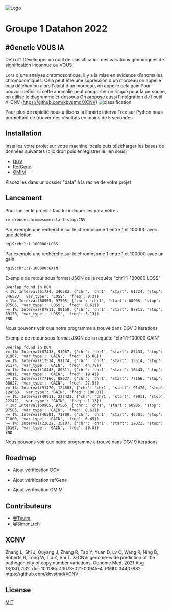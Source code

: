 
![Logo](https://pole-bfcare.com/wp-content/uploads/2022/01/3eme-datathon.jpg)


# Groupe 1 Datahon 2022
## \#Genetic VOUS IA
Défi n°1
Développer un outil de classification des variations génomiques de signification inconnue ou VOUS

Lors d'une analyse chromosomique, il y a la mise en évidence d'anomalies chromosomiques. Cela peut être une supression d'un morceau on appelle cela délétion ou alors l'ajout d'un morceau, on appelle cela gain
Pour pouvoir définir si cette anomalie peut comporter un risque pour la personne, on utilise le diagramme ci-dessous
On propose aussi l'intégration de l'outil X-CNV (https://github.com/kbvstmd/XCNV)
![classification](https://i.imgur.com/yE1E1JS.png)

Pour plus de rapidité nous utilisons la librairie intervalTree sur Python nous permettant de trouver des résultats en moins de 5 secondes
## Installation

Installez votre projet sur votre machine locale puis télécharger les bases de données suivantes (clic droit puis enregistrer le lien sous) 

- [DGV](http://dgv.tcag.ca/dgv/docs/DGV.GS.March2016.50percent.GainLossSep.Final.hg19.gff3)
- [RefGene](http://hgdownload.cse.ucsc.edu/goldenPath/hg19/database/refGene.txt.gz)
- [OMIM]()


Placez les dans un dossier "data" à la racine de votre projet 

## Lancement

Pour lancer le projet il faut lui indiquer les paramètres
```
reference:chromosome:start-stop:CNV
```
Par exemple une recherche sur le chromosome 1 entre 1 et 100000 avec une délétion
```
hg19:chr1:1-100000:LOSS
```
Par exemple une recherche sur le chromosome 1 entre 1 et 100000 avec un gain
```
hg19:chr1:1-100000:GAIN
```

Exemple de retour sous format JSON de la requête "chr1:1-100000:LOSS"
```
Overlap found in DGV
< 1%: Interval(61724, 346583, {'chr': 'chr1', 'start': 61724, 'stop': 346583, 'var_type': 'LOSS', 'freq': 0.3})
< 1%: Interval(60905, 97505, {'chr': 'chr1', 'start': 60905, 'stop': 97505, 'var_type': 'LOSS', 'freq': 0.61})
>= 1%: Interval(87811, 89158, {'chr': 'chr1', 'start': 87811, 'stop': 89158, 'var_type': 'LOSS', 'freq': 3.13})
END
```
Nous pouvons voir que notre programme a trouvé dans DGV 3 itérations 

Exemple de retour sous format JSON de la requête "chr1:1-100000:GAIN"
```
Overlap found in DGV
>= 1%: Interval(87433, 91967, {'chr': 'chr1', 'start': 87433, 'stop': 91967, 'var_type': 'GAIN', 'freq': 16.88})
>= 1%: Interval(13514, 91174, {'chr': 'chr1', 'start': 13514, 'stop': 91174, 'var_type': 'GAIN', 'freq': 44.78})
>= 1%: Interval(10443, 80811, {'chr': 'chr1', 'start': 10443, 'stop': 80811, 'var_type': 'GAIN', 'freq': 19.4})
>= 1%: Interval(77166, 88027, {'chr': 'chr1', 'start': 77166, 'stop': 88027, 'var_type': 'GAIN', 'freq': 27.5})
>= 1%: Interval(91470, 124563, {'chr': 'chr1', 'start': 91470, 'stop': 124563, 'var_type': 'GAIN', 'freq': 100.0})
>= 1%: Interval(49911, 222421, {'chr': 'chr1', 'start': 49911, 'stop': 222421, 'var_type': 'GAIN', 'freq': 1.13})
< 1%: Interval(60905, 97505, {'chr': 'chr1', 'start': 60905, 'stop': 97505, 'var_type': 'GAIN', 'freq': 0.61})
>= 1%: Interval(46501, 71800, {'chr': 'chr1', 'start': 46501, 'stop': 71800, 'var_type': 'GAIN', 'freq': 6.45})
>= 1%: Interval(22022, 35107, {'chr': 'chr1', 'start': 22022, 'stop': 35107, 'var_type': 'GAIN', 'freq': 30.0})
END
```

Nous pouvons voir que notre programme a trouvé dans DGV 9 itérations 
## Roadmap

- Ajout vérification DGV

- Ajout vérification refGene

- Ajout vérification OMIM

## Contributeurs

- [@Teuira](https://github.com/Teuira/)
- [@SimonLrch](https://github.com/SimonLrch)

## XCNV

Zhang L, Shi J, Ouyang J, Zhang R, Tao Y, Yuan D, Lv C, Wang R, Ning B, Roberts R, Tong W, Liu Z, Shi T. X-CNV: genome-wide prediction of the pathogenicity of copy number variations. Genome Med. 2021 Aug 18;13(1):132. doi: 10.1186/s13073-021-00945-4. PMID: 34407882
https://github.com/kbvstmd/XCNV

## License

[MIT](https://choosealicense.com/licenses/mit/)
